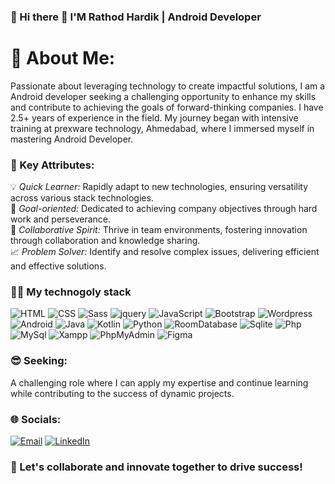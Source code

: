 ### 🚀 Hi there 👋 I'M Rathod Hardik | Android Developer

# 💫 About Me:
Passionate about leveraging technology to create impactful solutions, I am a Android developer seeking a challenging opportunity to enhance my skills and contribute to achieving the goals of forward-thinking companies. 
I have 2.5+ years of experience in the field. My journey began with intensive training at prexware technology, Ahmedabad, where I immersed myself in  mastering Android Developer.

### :pushpin: Key Attributes:
💡 *Quick Learner:* Rapidly adapt to new technologies, ensuring versatility across various stack technologies.</br>
🎯 *Goal-oriented:* Dedicated to achieving company objectives through hard work and perseverance.</br>
🤝 *Collaborative Spirit:* Thrive in team environments, fostering innovation through collaboration and knowledge sharing.</br>
📈 *Problem Solver:* Identify and resolve complex issues, delivering efficient and effective solutions.</br>

### :man_technologist: My technogoly stack
        

![HTML](https://img.shields.io/badge/-HTML-090909?style=for-the-badge&logo=html5)
![CSS](https://img.shields.io/badge/-Css-090909?style=for-the-badge&logo=css3&logoColor=0774db)
![Sass](https://img.shields.io/badge/-Scss-090909?style=for-the-badge&logo=sass&logoColor=CC6699)
![jquery](https://img.shields.io/badge/jquery-090909?style=for-the-badge&logo=jquery)
![JavaScript](https://img.shields.io/badge/-JavaScript-090909?style=for-the-badge&logo=javascript&logoColor=dbc607)
![Bootstrap](https://img.shields.io/badge/bootstrap-090909?style=for-the-badge&logo=bootstrap&logoColor=8709FE)
![Wordpress](https://img.shields.io/badge/wordpress-090909?style=for-the-badge&logo=wordpress&logoColor=3F61EB)
![Android](https://img.shields.io/badge/Android-090909?style=for-the-badge&logo=android)
![Java](https://img.shields.io/badge/Java-090909?style=for-the-badge&logo=Java&logoColor=white)
![Kotlin](https://img.shields.io/badge/kotlin-090909?style=for-the-badge&logo=kotlin&logoColor=AE2AF8)
![Python](https://img.shields.io/badge/python-090909?style=for-the-badge&logo=python&logoColor=F5C73B)
![RoomDatabase](https://img.shields.io/badge/-RoomDatabase-090909?style=for-the-badge&logo=amazondynamodb&logoColor=white)
![Sqlite](https://img.shields.io/badge/sqlite-090909?style=for-the-badge&logo=sqlite&logoColor=white)
![Php](https://img.shields.io/badge/php-090909?style=for-the-badge&logo=php)
![MySql](https://img.shields.io/badge/mysql-090909?style=for-the-badge&logo=mysql&logoColor=00708A)
![Xampp](https://img.shields.io/badge/xampp-090909?style=for-the-badge&logo=xampp&logoColor=F37623)
![PhpMyAdmin](https://img.shields.io/badge/phpmyadmin-090909?style=for-the-badge&logo=phpmyadmin&logoColor=F37623)
![Figma](https://img.shields.io/badge/figma-090909?style=for-the-badge&logo=figma&logoColor=F76E5F)


### :sunglasses: Seeking: 
A challenging role where I can apply my expertise and continue learning while contributing to the success of dynamic projects.

### 🌐 Socials:
[![Email](https://img.shields.io/badge/Gmail-090909?style=for-the-badge&logo=gmail&logoColor=0774db)](mailto:rathodhardik20205@gmail.com)
[![LinkedIn](https://img.shields.io/badge/LinkedIn-090909?style=for-the-badge&logo=linkedIn&logoColor=0EA5E9)](https://www.linkedin.com/in/hardik-rathod-11bb5520/)


### :handshake: Let's collaborate and innovate together to drive success!



<!-- 📧 Email: rathodhardik20205@gmail.com

🔗 LinkedIn: linkedin.com/in/hardik-rathod-11bb55201/
                




<!--
*rathodhardik* is a ✨ special ✨ repository because its README.md (this file) appears on your GitHub profile.

Here are some ideas to get you started:

- 🔭 I’m currently working on ...
- 🌱 I’m currently learning ...
- 👯 I’m looking to collaborate on ...
- 🤔 I’m looking for help with ...
- 💬 Ask me about ...
- 📫 How to reach me: ...
- 😄 Pronouns: ...
- ⚡ Fun fact: ...
-->

